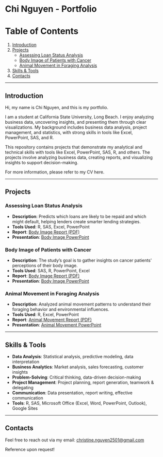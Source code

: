 # Chi Nguyen - Portfolio

# Table of Contents

1. [Introduction](#introduction)
2. [Projects](#projects)
   - [Assessing Loan Status Analysis](#assessing-loan-status-analysis)
   - [Body Image of Patients with Cancer](#body-image-of-patients-with-cancer)
   - [Animal Movement in Foraging Analysis](#animal-movement-in-foraging-analysis) 
4. [Skills & Tools](#skills--tools)
5. [Contacts](#contacts)

---

## Introduction
Hi, my name is Chi Nguyen, and this is my portfolio.

I am a student at California State University, Long Beach. I enjoy analyzing business data, uncovering insights, and presenting them through clear visualizations. 
My background includes business data analysis, project management, and statistics, with strong skills in tools like Excel, PowerPoint, SAS, and R.

This repository contains projects that demonstrate my analytical and technical skills with tools like Excel, PowerPoint, SAS, R, and others. The projects involve analyzing business data, creating reports, and visualizing insights to support decision-making.

For more information, please refer to my CV here. 

---

## Projects

### Assessing Loan Status Analysis
- **Description**: Predicts which loans are likely to be repaid and which might default, helping lenders create smarter lending strategies.
- **Tools Used**: R, SAS, Excel, PowerPoint
- **Report**: [Body Image Report (PDF)](https://github.com/chi-chinguyen/ChiNguyen-Porfolio/blob/main/Loan_Status_Report.pdf)
- **Presentation**: [Body Image PowerPoint](https://github.com/chi-chinguyen/ChiNguyen-Porfolio/blob/main/Loan_Status_PPTX.pptx)

### Body Image of Patients with Cancer
- **Description**: The study’s goal is to gather insights on cancer patients' perceptions of their body image.
- **Tools Used**: SAS, R, PowerPoint, Excel
- **Report**: [Body Image Report (PDF)](https://github.com/chi-chinguyen/ChiNguyen-Porfolio/blob/main/Body_Image_Report.pdf)
- **Presentation**: [Body Image PowerPoint](https://github.com/chi-chinguyen/ChiNguyen-Porfolio/blob/main/Body_Image_PPTX.pptx)

### Animal Movement in Foraging Analysis
- **Description**: Analyzed animal movement patterns to understand their foraging behavior and environmental influences.
- **Tools Used**: R, Excel, PowerPoint
- **Report**: [Animal Movement Report (PDF)](https://github.com/chi-chinguyen/ChiNguyen-Porfolio/blob/main/Animal_Movement_Report.pdf)
- **Presentation**: [Animal Movement PowerPoint](https://github.com/chi-chinguyen/ChiNguyen-Porfolio/blob/main/Animal_Movement_PPTX.pptx)

---

## Skills & Tools
- **Data Analysis**: Statistical analysis, predictive modeling, data interpretation
- **Business Analytics**: Market analysis, sales forecasting, customer insights
- **Problem-Solving**: Critical thinking, data-driven decision-making
- **Project Management**: Project planning, report generation, teamwork & delegating
- **Communication**: Data presentation, report writing, effective communication
- **Tools**: R, SAS, Microsoft Office (Excel, Word, PowerPoint, Outlook), Google Sites

---

## Contacts
Feel free to reach out via my email: [christine.nguyen2501@gmail.com](mailto:christine.nguyen2501@gmail.com)

Reference upon request!
